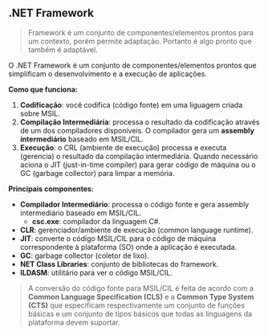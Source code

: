 ## .NET Framework

> Framework é um conjunto de componentes/elementos prontos para um contexto, porém permite adaptação. Portanto é algo pronto que também é adaptável.

O .NET Framework é um conjunto de componentes/elementos prontos que simplificam o desenvolvimento e a execução de aplicações.

**Como que funciona:**  
 1. **Codificação**: você codifica (código fonte) em uma liguagem criada sobre MSIL.
2. **Compilação Intermediária**: processa o resultado da codificação através de um dos compiladores disponíveis. O compilador gera um **assembly intermediário** baseado em MSIL/CIL.
3. **Execução**: o CRL (ambiente de execução) processa e executa (gerencia) o resultado da compilação intermediária. Quando necessário aciona o JIT (just-in-time compiler) para gerar código de máquina ou o GC (garbage collector) para limpar a memória.

**Principais componentes:**
- **Compilador Intermediário**: processa o código fonte e gera assembly intermediário baseado em MSIL/CIL. 
    - **csc.exe**: compilador da linguagem C#.
- **CLR**: gerenciador/ambiente de execução (common language runtime).
- **JIT**: converte o código MSIL/CIL para o código de máquina correspondente à plataforma (SO) onde a aplicação é executada.
- **GC**: garbage collector (coletor de lixo).
- **NET Class Libraries**: conjunto de bibliotecas do framework.
- **ILDASM**: utilitário para ver o código MSIL/CIL.

> A conversão do código fonte para MSIL/CIL é feita de acordo com a **Common Language Specification (CLS)** e a **Common Type System (CTS)** que especificam respectivamente um conjunto de funções básicas e um conjunto de tipos básicos que todas as linguagens da plataforma devem suportar.
